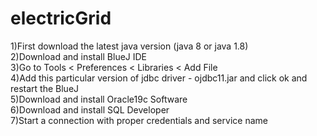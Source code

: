 # electricGrid

1)First download the latest java version (java 8 or java 1.8) <br/>
2)Download and install BlueJ IDE <br/>
3)Go to Tools < Preferences < Libraries < Add File <br/>
4)Add this particular version of jdbc driver - ojdbc11.jar and click ok and restart the BlueJ <br/>
5)Download and install Oracle19c Software <br/>
6)Download and install SQL Developer <br/>
7)Start a connection with proper credentials and service name <br/>
